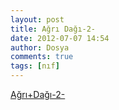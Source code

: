 ```yaml
---
layout: post
title: Ağrı Dağı-2-
date: 2012-07-07 14:54
author: Dosya
comments: true
tags: [nıf]
---
```

<a href='http://egitimvaktim.com/dosyalar/2012/07/Ağrı+Dağı-2-.rar'>Ağrı+Dağı-2-</a>
